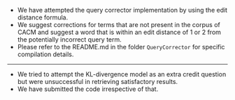 - We have attempted the query corrector implementation by using the edit distance formula.
- We suggest corrections for terms that are not present in the corpus of CACM
and suggest a word that is within an edit distance of 1 or 2 from the potentially incorrect query term. 
- Please refer to the README.md in the folder `QueryCorrector` for specific compilation details.

-------

- We tried to attempt the KL-divergence model as an extra credit question
but were unsuccessful in retrieving satisfactory results.
- We have submitted the code irrespective of that.

